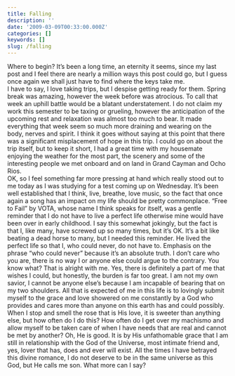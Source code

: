 ```yaml
---
title: Falling
description: ''
date: '2009-03-09T00:33:00.000Z'
categories: []
keywords: []
slug: /falling
---
```

Where to begin? It’s been a long time, an eternity it seems, since my last post and I feel there are nearly a million ways this post could go, but I guess once again we shall just have to find where the keys take me.  
I have to say, I love taking trips, but I despise getting ready for them. Spring break was amazing, however the week before was atrocious. To call that week an uphill battle would be a blatant understatement. I do not claim my work this semester to be taxing or grueling, however the anticipation of the upcoming rest and relaxation was almost too much to bear. It made everything that week seem so much more draining and wearing on the body, nerves and spirit. I think it goes without saying at this point that there was a significant misplacement of hope in this trip. I could go on about the trip itself, but to keep it short, I had a great time with my housemate enjoying the weather for the most part, the scenery and some of the interesting people we met onboard and on land in Grand Cayman and Ocho Rios.  
OK, so I feel something far more pressing at hand which really stood out to me today as I was studying for a test coming up on Wednesday. It’s been well established that I think, live, breathe, love music, so the fact that once again a song has an impact on my life should be pretty commonplace. “Free to Fail” by VOTA, whose name I think speaks for itself, was a gentle reminder that I do not have to live a perfect life otherwise mine would have been over in early childhood. I say this somewhat jokingly, but the fact is that I, like many, have screwed up so many times, but it’s OK. It’s a bit like beating a dead horse to many, but I needed this reminder. He lived the perfect life so that I, who could never, do not have to. Emphasis on the phrase “who could never” because it’s an absolute truth. I don’t care who you are, there is no way I or anyone else could argue to the contrary. You know what? That is alright with me. Yes, there is definitely a part of me that wishes I could, but honestly, the burden is far too great. I am not my own savior, I cannot be anyone else’s because I am incapable of bearing that on my two shoulders. All that is expected of me in this life is to lovingly submit myself to the grace and love showered on me constantly by a God who provides and cares more than anyone on this earth has and could possibly. When I stop and smell the rose that is His love, it is sweeter than anything else, but how often do I do this? How often do I get over my machismo and allow myself to be taken care of when I have needs that are real and cannot be met by another? Oh, He is good. It is by His unfathomable grace that I am still in relationship with the God of the Universe, most intimate friend and, yes, lover that has, does and ever will exist. All the times I have betrayed this divine romance, I do not deserve to be in the same universe as this God, but He calls me son. What more can I say?
